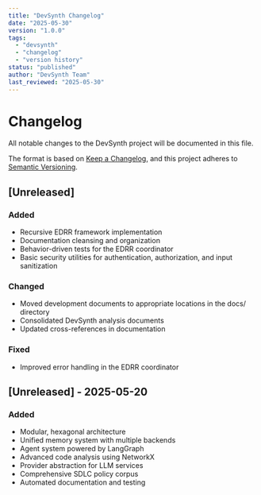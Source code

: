 ```yaml
---
title: "DevSynth Changelog"
date: "2025-05-30"
version: "1.0.0"
tags:
  - "devsynth"
  - "changelog"
  - "version history"
status: "published"
author: "DevSynth Team"
last_reviewed: "2025-05-30"
---
```


# Changelog

All notable changes to the DevSynth project will be documented in this file.

The format is based on [Keep a Changelog](https://keepachangelog.com/en/1.0.0/),
and this project adheres to [Semantic Versioning](https://semver.org/spec/v2.0.0.html).

## [Unreleased]

### Added
- Recursive EDRR framework implementation
- Documentation cleansing and organization
- Behavior-driven tests for the EDRR coordinator
- Basic security utilities for authentication, authorization, and input sanitization

### Changed
- Moved development documents to appropriate locations in the docs/ directory
- Consolidated DevSynth analysis documents
- Updated cross-references in documentation

### Fixed
- Improved error handling in the EDRR coordinator

## [Unreleased] - 2025-05-20

### Added
- Modular, hexagonal architecture
- Unified memory system with multiple backends
- Agent system powered by LangGraph
- Advanced code analysis using NetworkX
- Provider abstraction for LLM services
- Comprehensive SDLC policy corpus
- Automated documentation and testing
